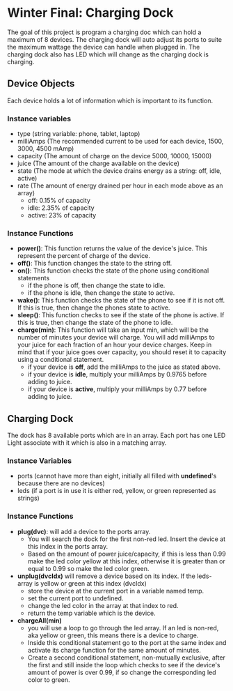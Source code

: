 # Winter Final: Charging Dock

The goal of this project is program a charging doc which can hold a maximum of 8 devices.  The charging dock will auto adjust its ports to suite the maximum wattage the device can handle when plugged in. The charging dock also has LED which will change as the charging dock is charging.

## Device Objects

Each device holds a lot of information which is important to its function.
### Instance variables
  -  type (string variable: phone, tablet, laptop)
  -  milliAmps (The recommended current to be used for each device, 1500, 3000, 4500 mAmp)
  -  capacity (The amount of charge on the device 5000, 10000, 15000)
  -  juice (The amount of the charge available on the device)
  -  state (The mode at which the device drains energy as a string: off, idle, active)
  -  rate (The amount of energy drained per hour in each mode above as an array)
      -  off: 0.15% of capacity
      -  idle: 2.35% of capacity
      -  active: 23% of capacity

### Instance Functions
  -  **power()**:  This function returns the value of the device's juice.  This represent the percent of charge of the device.
  -  **off()**:  This function changes the state to the string off.
  -  **on()**:  This function checks the state of the phone using conditional statements
      -  if the phone is off, then change the state to idle.
      -  if the phone is idle, then change the state to active.
  -  **wake()**:  This function checks the state of the phone to see if it is not off.  If this is true, then change the phones state to active.
  -  **sleep()**:  This function checks to see if the state of the phone is active.  If this is true, then change the state of the phone to idle.
  -  **charge(min)**:  This function will take an input min, which will be the number of minutes your device will charge.  You will add milliAmps to your juice for each fraction of an hour your device charges.  Keep in mind that if your juice goes over capacity, you should reset it to capacity using a conditional statement.
      -  if your device is **off**, add the milliAmps to the juice as stated above.
      -  if your device is **idle**, multiply your milliAmps by 0.9765 before adding to juice.
      -  if your device is **active**, multiply your milliAmps by 0.77 before adding to juice.

## Charging Dock
The dock has 8 available ports which are in an array.  Each port has one LED Light associate with it which is also in a matching array.

### Instance Variables
  -  ports (cannot have more than eight, initially all filled with **undefined**'s because there are no devices)
  -  leds (if a port is in use it is either red, yellow, or green represented as strings)

### Instance Functions
  -  **plug(dvc)**: will add a device to the ports array.
      -  You will search the dock for the first non-red led.  Insert the device at this index in the ports array.
      -  Based on the amount of power juice/capacity, if this is less than 0.99 make the led color yellow at this index, otherwise it is greater than or equal to 0.99 so make the led color green.
  -  **unplug(dvcIdx)** will remove a device based on its index.  If the leds-array is yellow or green at this index (dvcIdx)
      -  store the device at the current port in a variable named temp.
      -  set the current port to undefined.
      -  change the led color in the array at that index to red.
      -  return the temp variable which is the device.
  -  **chargeAll(min)**
      -  you will use a loop to go through the led array.  If an led is non-red, aka yellow or green, this means there is a device to charge.
      -  Inside this conditional statement go to the port at the same index and activate its charge function for the same amount of minutes.
      -  Create a second conditional statement, non-mutually exclusive, after the first and still inside the loop which checks to see if the device's amount of power is over 0.99, if so change the corresponding led color to green.

